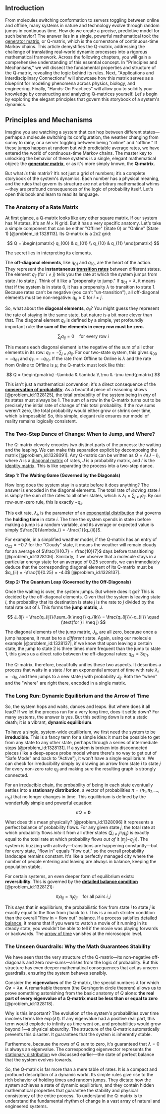 ## Introduction
From molecules switching conformation to servers toggling between online and offline, many systems in nature and technology evolve through random jumps in continuous time. How do we create a precise, predictive model for such behavior? The answer lies in a single, powerful mathematical tool: the [generator matrix](@article_id:275315), or Q-matrix, which is the cornerstone of continuous-time Markov chains. This article demystifies the Q-matrix, addressing the challenge of translating real-world dynamic processes into a rigorous mathematical framework. Across the following chapters, you will gain a comprehensive understanding of this essential concept. In "Principles and Mechanisms," we will dissect the fundamental properties and structure of the Q-matrix, revealing the logic behind its rules. Next, "Applications and Interdisciplinary Connections" will showcase how this matrix serves as a blueprint for modeling phenomena across physics, biology, and engineering. Finally, "Hands-On Practices" will allow you to solidify your knowledge by constructing and analyzing Q-matrices yourself. Let's begin by exploring the elegant principles that govern this storybook of a system's dynamics.

## Principles and Mechanisms

Imagine you are watching a system that can hop between different states—perhaps a molecule switching its configuration, the weather changing from sunny to rainy, or a server toggling between being "online" and "offline." If these jumps happen at random but with predictable average rates, we have entered the world of continuous-time Markov chains. The master key to unlocking the behavior of these systems is a single, elegant mathematical object: the **[generator matrix](@article_id:275315)**, or as it's more simply known, the **Q-matrix**.

But what *is* this matrix? It’s not just a grid of numbers; it’s a complete storybook of the system's dynamics. Each number has a physical meaning, and the rules that govern its structure are not arbitrary mathematical whims—they are profound consequences of the logic of probability itself. Let's open this book and learn to read its language.

### The Anatomy of a Rate Matrix

At first glance, a Q-matrix looks like any other square matrix. If our system has $N$ states, it's an $N \times N$ grid. But it has a very specific anatomy. Let's take a simple component that can be either "Offline" (State 0) or "Online" (State 1) [@problem_id:1328113]. Its Q-matrix is a 2x2 grid:

$$
Q = \begin{pmatrix} q_{00} & q_{01} \\ q_{10} & q_{11} \end{pmatrix}
$$

The secret lies in interpreting its elements.

The **off-diagonal elements**, like $q_{01}$ and $q_{10}$, are the heart of the action. They represent the **instantaneous [transition rates](@article_id:161087)** between different states. The element $q_{ij}$ (for $i \neq j$) tells you the rate at which the system jumps from state $i$ to state $j$. Think of it like a "propensity to jump." If $q_{01} = \lambda$, it means that if the system is in state 0, it has a propensity $\lambda$ to transition to state 1. Because rates can't be negative (you can't "un-transition"), all off-diagonal elements must be non-negative: $q_{ij} \geq 0$ for $i \neq j$.

So, what about the **diagonal elements**, $q_{ii}$? You might guess they represent the rate of staying in the same state, but nature is a bit more clever than that. The diagonal element $q_{ii}$ is defined by a simple, yet profoundly important rule: **the sum of the elements in every row must be zero.**

$$
\sum_{j} q_{ij} = 0 \quad \text{for every row } i
$$

This means each diagonal element is the negative of the sum of all other elements in its row: $q_{ii} = - \sum_{j \neq i} q_{ij}$. For our two-state system, this gives $q_{00} = -q_{01}$ and $q_{11} = -q_{10}$. If the rate from Offline to Online is $\lambda$ and the rate from Online to Offline is $\mu$, the Q-matrix must look like this:

$$
Q = \begin{pmatrix} -\lambda & \lambda \\ \mu & -\mu \end{pmatrix}
$$

This isn't just a mathematical convention; it's a direct consequence of the **[conservation of probability](@article_id:149142)**. As a beautiful piece of reasoning shows [@problem_id:1328125], the total probability of the system being in *any* of its states must always be 1. The sum of a row in the Q-matrix turns out to be precisely the initial rate of change of this total probability. If the row sums weren't zero, the total probability would either grow or shrink over time, which is impossible! So, this simple, elegant rule ensures our model of reality remains logically consistent.

### The Two-Step Dance of Change: When to Jump, and Where?

The Q-matrix cleverly encodes two distinct parts of the process: the waiting and the leaping. We can make this separation explicit by decomposing the matrix [@problem_id:1328091]. Any Q-matrix can be written as $Q = \Lambda (J - I)$, where $\Lambda$ is a [diagonal matrix](@article_id:637288) of rates, $J$ is a probability matrix, and $I$ is the [identity matrix](@article_id:156230). This is like separating the process into a two-step dance.

**Step 1: The Waiting Game (Governed by the Diagonals)**

How long does the system stay in a state before it does anything? The answer is encoded in the diagonal elements. The total rate of *leaving* state $i$ is simply the sum of the rates to all other states, which is $\lambda_i = \sum_{j \neq i} q_{ij}$. By our row-sum-zero rule, this is exactly $-q_{ii}$.

This exit rate, $\lambda_i$, is the parameter of an [exponential distribution](@article_id:273400) that governs the **holding time** in state $i$. The time the system spends in state $i$ before making a jump is a random variable, and its average or expected value is simply $\frac{1}{\lambda_i} = -\frac{1}{q_{ii}}$.

For example, in a simplified weather model, if the Q-matrix has an entry of $q_{22} = -0.7$ for the "Cloudy" state, it means the weather will remain cloudy for an average of $\frac{1}{0.7} = \frac{10}{7}$ days before transitioning [@problem_id:1328106]. Similarly, if we observe that a molecule stays in a particular energy state for an average of 0.25 seconds, we can immediately deduce that the corresponding diagonal element of its Q-matrix must be $q_{ii} = -\frac{1}{0.25} = -4.0$ [@problem_id:1328137].

**Step 2: The Quantum Leap (Governed by the Off-Diagonals)**

Once the waiting is over, the system jumps. But where does it go? This is decided by the off-diagonal elements. Given that the system is leaving state $i$, the probability that its destination is state $j$ is the rate to $j$ divided by the total rate out of $i$. This forms the **jump matrix**, $J$.

$$
J_{ij} = \frac{q_{ij}}{\sum_{k \neq i} q_{ik}} = \frac{q_{ij}}{-q_{ii}} \quad (\text{for } i \neq j)
$$

The diagonal elements of the jump matrix, $J_{ii}$, are all zero, because once a jump happens, it must be to a *different* state. Again, using our molecule example [@problem_id:1328137], if we know that upon leaving a certain state, the jump to state 2 is three times more frequent than the jump to state 1, this gives us a direct ratio between the off-diagonal rates: $q_{i2} = 3 q_{i1}$.

The Q-matrix, therefore, beautifully unifies these two aspects. It describes a process that waits in a state $i$ for an exponential amount of time with rate $\lambda_i = -q_{ii}$, and then jumps to a new state $j$ with probability $J_{ij}$. Both the "when" and the "where" are right there, encoded in a single matrix.

### The Long Run: Dynamic Equilibrium and the Arrow of Time

So, the system hops and waits, dances and leaps. But where does it all lead? If we let the process run for a very long time, does it settle down? For many systems, the answer is yes. But this settling down is not a static death; it is a vibrant, **dynamic equilibrium**.

To have a single, system-wide equilibrium, we first need the system to be **irreducible**. This is a fancy term for a simple idea: it must be possible to get from any state to any other state, perhaps through a series of intermediate steps [@problem_id:1328131]. If a system is broken into disconnected pieces (like a deep-space probe model where there's no way to get out of "Safe Mode" and back to "Active"), it won't have a single equilibrium. We can check for irreducibility simply by drawing an arrow from state $i$ to state $j$ for every non-zero rate $q_{ij}$ and making sure the resulting graph is strongly connected.

For an [irreducible chain](@article_id:267467), the probability of being in each state eventually settles into a **stationary distribution**, a vector of probabilities $\pi = (\pi_1, \pi_2, \dots, \pi_N)$ that no longer changes in time. This equilibrium is defined by the wonderfully simple and powerful equation:

$$
\pi Q = \mathbf{0}
$$

What does this mean physically? [@problem_id:1328096] It represents a perfect balance of probability flows. For any given state $j$, the total rate at which probability flows *into* it from all other states ($\sum_{i \neq j} \pi_i q_{ij}$) is exactly equal to the total rate at which probability flows *out of* it ($\pi_j (-q_{jj})$). The system is buzzing with activity—transitions are happening constantly—but for every state, "flow in" equals "flow out," so the overall probability landscape remains constant. It's like a perfectly managed city where the number of people entering and leaving are always in balance, keeping the population stable.

For certain systems, an even deeper form of equilibrium exists: **reversibility**. This is governed by the **[detailed balance condition](@article_id:264664)** [@problem_id:1328121]:

$$
\pi_i q_{ij} = \pi_j q_{ji} \quad \text{for all pairs } i, j
$$

This says that in equilibrium, the probabilistic flow from state $i$ to state $j$ is exactly equal to the flow from $j$ back to $i$. This is a much stricter condition than the overall "flow in = flow out" balance. If a process satisfies [detailed balance](@article_id:145494), it means that if you were to watch a movie of it running in its steady state, you wouldn't be able to tell if the movie was playing forwards or backwards. The [arrow of time](@article_id:143285) vanishes at the microscopic level.

### The Unseen Guardrails: Why the Math Guarantees Stability

We have seen that the very structure of the Q-matrix—its non-negative off-diagonals and zero row-sums—arises from the logic of probability. But this structure has even deeper mathematical consequences that act as unseen guardrails, ensuring the system behaves sensibly.

Consider the **eigenvalues** of the Q-matrix, the special numbers $\lambda$ for which $Q\mathbf{v} = \lambda\mathbf{v}$. A remarkable theorem (the Gershgorin circle theorem) allows us to prove something astonishing from the basic anatomy of $Q$ alone: **the real part of every eigenvalue of a Q-matrix must be less than or equal to zero** [@problem_id:1328118].

Why is this important? The evolution of the system's probabilities over time involves terms like $\exp(\lambda t)$. If any eigenvalue had a positive real part, this term would explode to infinity as time went on, and probabilities would grow beyond 1—a physical absurdity. The structure of the Q-matrix automatically prevents this disaster. It guarantees that the system is inherently stable.

Furthermore, because the rows of $Q$ sum to zero, it's guaranteed that $\lambda = 0$ is always an eigenvalue. The corresponding eigenvector represents the [stationary distribution](@article_id:142048) we discussed earlier—the state of perfect balance that the system evolves towards.

So, the Q-matrix is far more than a mere table of rates. It is a compact and profound description of a dynamic world. Its simple rules give rise to the rich behavior of holding times and random jumps. They dictate how the system achieves a state of dynamic equilibrium, and they contain hidden mathematical properties that guarantee the stability and physical consistency of the entire process. To understand the Q-matrix is to understand the fundamental rhythm of change in a vast array of natural and engineered systems.